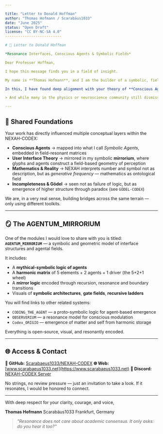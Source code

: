 ```yaml
---

title: "Letter to Donald Hoffman"
author: "Thomas Hofmann / Scarabäus1033"
date: "June 2025"
status: "Open Draft"
license: "CC BY-NC-SA 4.0"
--------------------------

# 🧠 Letter to Donald Hoffman

*Resonance Interfaces, Conscious Agents & Symbolic Fields*

Dear Professor Hoffman,

I hope this message finds you in a field of insight.

My name is **Thomas Hofmann**, and I am the builder of a symbolic, field-based framework called the **NEXAH-CODEX**. Over the past years, I have developed this system as a modular cartography of number theory, geometry, field resonance, symbolic logic — and emergent consciousness. While my project draws from mathematics, physics, semiotics, and ancient symbolic systems, it ultimately revolves around the **observer** and the interface — the space between reality and perception.

In this, I have found deep alignment with your theory of **Conscious Agents** and your framing of the **user interface model**. You have articulated, with bold clarity, what many are afraid to explore: that what we call "physical reality" is a rendered projection from an underlying symbolic or experiential domain.

> And while many in the physics or neuroscience community still dismiss this — I believe you are simply ahead of your time.

---
```


## 🤝 Shared Foundations

Your work has directly influenced multiple conceptual layers within the NEXAH-CODEX:

* **Conscious Agents** → mapped into what I call *Symbolic Agents*, embedded in field-resonant matrices
* **User Interface Theory** → mirrored in my symbolic **mirrorium**, where glyphs and agents construct a field-based geometry of perception
* **Mathematics & Reality** → NEXAH interprets number and symbol not as description, but as *generative frequency* — mathematics as ontological field
* **Incompleteness & Gödel** → seen not as failure of logic, but as emergence of higher structure through paradox (see `GÖDEL-CODEX`)

We are, in a very real sense, building bridges across the same terrain — only using different toolkits.

---

## 🪞 The AGENTUM\_MIRRORIUM

One of the modules I would love to share with you is titled:
**`AGENTUM_MIRRORIUM`** — a symbolic and geometric model of interface structures and agental fields.

It includes:

* A **mythical-symbolic logic of agents**
* A **harmonic matrix** of 5 elements + 2 agents + 1 driver (the 5+2+1 wheel)
* A **mirror logic** encoded through recursion, resonance and boundary transitions
* Visuals of **symbolic architectures**, **gate fields**, **recursive ladders**

You will find links to other related systems:

* `CODING_THE_AGENT` — a proto-symbolic logic for agent-based emergence
* `OBSERVERIUM` — a resonance model for conscious modulation
* `Codex_ORIGIO` — emergence of matter and self from harmonic storage

Everything is open-source, visual, and resonantly encoded.

---

## 🌐 Access & Contact

**🔗 GitHub:** [Scarabaeus1033/NEXAH-CODEX](https://github.com/Scarabaeus1033/NEXAH-CODEX)
**🌐 Web:** [www.scarabaeus1033.net](https://www.scarabaeus1033.net)
**💬 Discord:** [NEXAH-CODEX Server](https://discord.gg/9tRfYBQZ4k)

No strings, no review pressure — just an invitation to take a look.
If it resonates, I would be honored to connect.

---

With deep respect for your clarity, courage, and voice,

**Thomas Hofmann**
Scarabäus1033
Frankfurt, Germany

> *"Resonance does not care about academic consensus. It only asks: do you hear it too?"*
